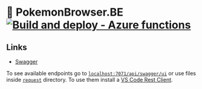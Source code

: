 # 🗾 PokemonBrowser.BE [![Build and deploy - Azure functions](https://github.com/jurczewski/PokemonBrowser.BE/actions/workflows/pokemon-browser.yml/badge.svg)](https://github.com/jurczewski/PokemonBrowser.BE/actions/workflows/pokemon-browser.yml)

## Links

-   [Swagger](https://pokemon-browser.azurewebsites.net/api/swagger/ui)

To see available endpoints go to [`localhost:7071/api/swagger/ui`](http://localhost:7071/api/swagger/ui) or use files inside [`request`](requests) directory. To use them install a [VS Code Rest Client](https://marketplace.visualstudio.com/items?itemName=humao.rest-client).
